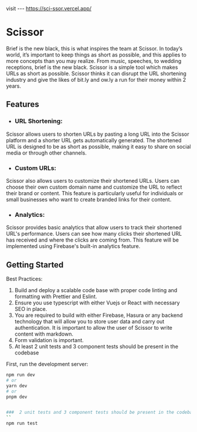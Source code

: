  visit --- https://sci-ssor.vercel.app/


# Scissor
Brief is the new black, this is what inspires the team at Scissor. In today’s world, it’s important to
keep things as short as possible, and this applies to more concepts than you may realize. From
music, speeches, to wedding receptions, brief is the new black. Scissor is a simple tool which
makes URLs as short as possible. Scissor thinks it can disrupt the URL shortening industry and
give the likes of bit.ly and ow.ly a run for their money within 2 years.
## Features
- ### URL Shortening:
Scissor allows users to shorten URLs by pasting a long URL into the Scissor platform and a
shorter URL gets automatically generated. The shortened URL is designed to be as short as
possible, making it easy to share on social media or through other channels.
- ### Custom URLs:
Scissor also allows users to customize their shortened URLs. Users can choose their own
custom domain name and customize the URL to reflect their brand or content. This feature is
particularly useful for individuals or small businesses who want to create branded links for their
content.
- ### Analytics:
Scissor provides basic analytics that allow users to track their shortened URL's performance.
Users can see how many clicks their shortened URL has received and where the clicks are
coming from. This feature will be implemented using Firebase's built-in analytics feature.

## Getting Started

Best Practices:
1. Build and deploy a scalable code base with proper code linting and formatting with
Prettier and Eslint.
2. Ensure you use typescript with either Vuejs or React with necessary SEO in place.
3. You are required to build with either Firebase, Hasura or any backend technology that
will allow you to store user data and carry out authentication.
It is important to allow the user of Scissor to write content with markdown.
4. Form validation is important.
5. At least 2 unit tests and 3 component tests should be present in the codebase

First, run the development server:

```bash
npm run dev
# or
yarn dev
# or
pnpm dev


###  2 unit tests and 3 component tests should be present in the codebase
``
npm run test
